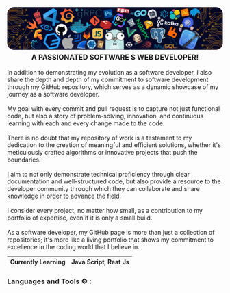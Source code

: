 <img alt="Coding" style="border-radius:16px;" src="./Images/background.png">

<h3 align="center" style="margin-top: 4px;">A PASSIONATED SOFTWARE $ WEB DEVELOPER!</h3>

<p>In addition to demonstrating my evolution as a software developer, I also share the depth and depth of my commitment to software development through my GitHub repository, which serves as a dynamic showcase of my journey as a software developer. <br /><br />My goal with every commit and pull request is to capture not just functional code, but also a story of problem-solving, innovation, and continuous learning with each and every change made to the code.<br /><br />There is no doubt that my repository of work is a testament to my dedication to the creation of meaningful and efficient solutions, whether it's meticulously crafted algorithms or innovative projects that push the boundaries.<br /><br />I aim to not only demonstrate technical proficiency through clear documentation and well-structured code, but also provide a resource to the developer community through which they can collaborate and share knowledge in order to advance the field.<br /><br />I consider every project, no matter how small, as a contribution to my portfolio of expertise, even if it is only a small build.<br /><br />As a software developer, my GitHub page is more than just a collection of repositories; it's more like a living portfolio that shows my commitment to excellence in the coding world that I believe in.</p>

| Currently Learning | Java Script, Reat Js |
| ------------------ | --------- |



<h3 align="left">Languages and Tools ⚙️ : </h3>


